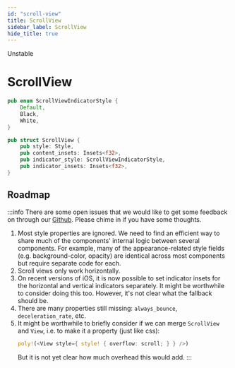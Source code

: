```yaml
---
id: "scroll-view"
title: ScrollView
sidebar_label: ScrollView
hide_title: true
---
```


<span className="badge badge--danger">Unstable</span>

<h1 style={{ marginTop: 0 }}>ScrollView</h1>

```rust title="Definition"
pub enum ScrollViewIndicatorStyle {
    Default,
    Black,
    White,
}

pub struct ScrollView {
    pub style: Style,
    pub content_insets: Insets<f32>,
    pub indicator_style: ScrollViewIndicatorStyle,
    pub indicator_insets: Insets<f32>,
}
```

## Roadmap

:::info
There are some open issues that we would like to get some feedback on through
our [Github](https://github.com/polyhorn/polyhorn). Please chime in if you have
some thoughts.

1. Most style properties are ignored. We need to find an efficient way to
   share much of the components' internal logic between several components. For
   example, many of the appearance-related style fields (e.g. background-color,
   opacity) are identical across most components but require separate code for
   each.
2. Scroll views only work horizontally.
3. On recent versions of iOS, it is now possible to set indicator insets for the
   horizontal and vertical indicators separately. It might be worthwhile to
   consider doing this too. However, it's not clear what the fallback should be.
4. There are many properties still missing: `always_bounce`,
   `deceleration_rate`, etc.
5. It might be worthwhile to briefly consider if we can merge `ScrollView` and
   `View`, i.e. to make it a property (just like css):
   ```rust
   poly!(<View style={ style! { overflow: scroll; } } />)
   ```
   But it is not yet clear how much overhead this would add.
:::